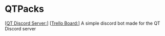 # QTPacks
[[QT Discord Server:](https://discord.gg/xZZzBGEw)] [[Trello Board:](https://trello.com/b/NfQND8vd/qtpacks)]
A simple discord bot made for the QT Discord server
